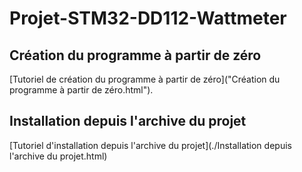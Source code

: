 # Projet-STM32-DD112-Wattmeter
 
## Création du programme à partir de zéro

[Tutoriel de création du programme à partir de zéro]("Création du programme à partir de zéro.html").

[](./)

## Installation depuis l'archive du projet

[Tutoriel d'installation depuis l'archive du projet](./Installation depuis l'archive du projet.html)

